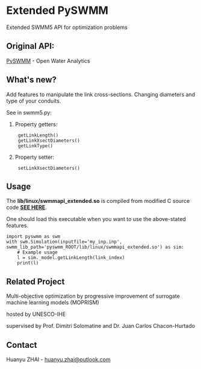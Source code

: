 # Extended PySWMM

Extended SWMM5 API for optimization problems

## Original API: 

[PySWMM](https://github.com/OpenWaterAnalytics/pyswmm) - Open Water Analytics 


## What's new? 

Add features to manipulate the link cross-sections. Changing diameters and type of your conduits. 

See in swmm5.py: 

1. Property getters:

		getLinkLength()
		getLinkXsectDiameters()
		getLinkType()

2. Property setter:

		setLinkXsectDiameters() 

## Usage 

The **lib/linux/swmmapi_extended.so** is compiled from modified C source code [**SEE HERE**](https://github.com/NikoZHAI/Stormwater-Management-Model). 

One should load this executable when you want to use the above-stated features.

	import pyswmm as swm
	with swm.Simulation(inputfile='my_inp.inp', swmm_lib_path='pyswmm_ROOT/lib/linux/swmmapi_extended.so') as sim:
		# Example usage
		l = sim._model.getLinkLength(link_index)
		print(l)

## Related Project

Multi-objective optimization by progressive improvement of surrogate machine learning models (MOPRISM) 

hosted by UNESCO-IHE 

supervised by Prof. Dimitri Solomatine and Dr. Juan Carlos Chacon-Hurtado

## Contact 

Huanyu ZHAI - huanyu.zhai@outlook.com
